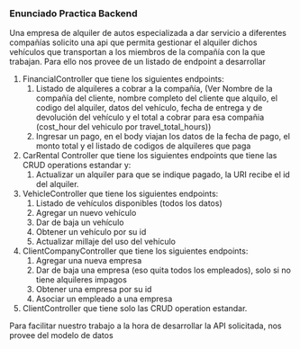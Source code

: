 ### Enunciado Practica Backend

Una empresa de alquiler de autos especializada a dar servicio a diferentes compañías solicito una api que permita 
gestionar el alquiler dichos vehículos que transportan a los miembros de la compañía con la que trabajan. Para ello 
nos provee de un listado de endpoint a desarrollar

1. FinancialController que tiene los siguientes endpoints:
   1. Listado de alquileres a cobrar a la compañía, (Ver Nombre de la compañía del cliente, nombre completo del cliente
      que alquilo, el codigo del alquiler, datos del vehículo, fecha de entrega y de devolución del vehículo y el 
      total a cobrar para esa compañia (cost_hour del vehiculo por travel_total_hours))
   2. Ingresar un pago, en el body viajan los datos de la fecha de pago, el monto total y el listado de codigos de 
      alquileres que paga
2. CarRental Controller que tiene los siguientes endpoints que tiene las CRUD operations estandar y:
   1. Actualizar un alquiler para que se indique pagado, la URI recibe el id del alquiler.
3. VehicleController que tiene los siguientes endpoints:
   1. Listado de vehículos disponibles (todos los datos)
   2. Agregar un nuevo vehículo
   3. Dar de baja un vehículo
   4. Obtener un vehículo por su id
   5. Actualizar millaje del uso del vehículo  
4. ClientCompanyController que tiene los siguientes endpoints:
   1. Agregar una nueva empresa
   2. Dar de baja una empresa (eso quita todos los empleados), solo si no tiene alquileres impagos
   3. Obtener una empresa por su id
   4. Asociar un empleado a una empresa
5. ClientController que tiene solo las CRUD operation estandar.

Para facilitar nuestro trabajo a la hora de desarrollar la API solicitada, nos provee del modelo de datos